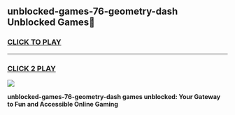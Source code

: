 
## unblocked-games-76-geometry-dash Unblocked Games👋
<h3>
<a href="https://news.freeplayer.one?title=unblocked-games-76-geometry-dash&ref=16F">CLICK TO PLAY</a></h3>
<hr>

<h3>
<a href="https://news.freeplayer.one?title=unblocked-games-76-geometry-dash&ref=16F">CLICK 2 PLAY</a>
  
</h3>

<a href="https://news.freeplayer.one?title=unblocked-games-76-geometry-dash&ref=16F/"><img src="https://clearcache.store/games.png"></a>


**unblocked-games-76-geometry-dash games unblocked: Your Gateway to Fun and Accessible Online Gaming**

